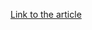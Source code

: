 [Link to the article](https://cybersecuritynews.com/multiple-vulnerabilities-in-hpe-aruba-access-points/)

